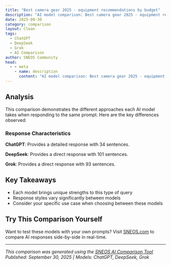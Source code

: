 ```yaml
---
title: "Best camera gear 2025 - equipment recommendations by budget"
description: "AI model comparison: Best camera gear 2025 - equipment recommendations by budget..."
date: 2025-09-30
category: comparison
layout: Clean
tags:
  - ChatGPT
  - DeepSeek
  - Grok
  - AI Comparison
author: SNEOS Community
head:
  - - meta
    - name: description
      content: "AI model comparison: Best camera gear 2025 - equipment recommendations by budget..."
---
```


<ChatComparison
  title="Best camera gear 2025 - equipment recommendations by budget"
  prompt="Best camera gear 2025 - equipment recommendations by budget"
  :responses='{
    "ChatGPT": "Certainly! Here\u2019s a detailed guide to some of the best camera gear you can get in 2025, categorized by budget. This includes cameras, lenses, and essential accessories for different use cases like photography, videography, and hybrid shooting.\n\n---\n\n## Best Camera Gear 2025: Recommendations by Budget\n\n### Budget Tier 1: Entry-Level (Under $1000)\n\n**Ideal for beginners, casual photography, and basic video needs.**\n\n#### Cameras:\n- **Sony Alpha a6100**  \n  - APS-C mirrorless  \n  - Great autofocus, 24.2MP sensor  \n  - 4K video at 30fps  \n  - Compact and lightweight\n\n- **Canon EOS Rebel T8 / 850D**  \n  - APS-C DSLR  \n  - 24MP sensor  \n  - Good image quality and user-friendly interface  \n  - Full HD 60fps video\n\n- **Fujifilm X-T200**  \n  - APS-C mirrorless  \n  - 24.2MP sensor with great color science  \n  - 4K video (limited 30fps), excellent for stills\n\n#### Lenses:\n- Kit lens (usually 16-50mm or 18-55mm) included  \n- Additional prime:  \n  - Canon EF 50mm f/1.8 STM (~$125)  \n  - Sony 50mm f/1.8 (~$250)  \n  - Fujifilm XC 35mm f/2 (~$150)\n\n#### Accessories:\n- SD Card (UHS-I, 64GB or higher)  \n- Tripod (basic, under $50)  \n- Extra battery  \n\n---\n\n### Budget Tier 2: Mid-Range ($1000 - $2500)\n\n**For enthusiasts, semi-professionals, and hybrid shooters.**\n\n#### Cameras:\n- **Sony a6400 / a6600**  \n  - APS-C mirrorless  \n  - Excellent autofocus and 4K video with no crop  \n  - a6600 has in-body image stabilization (IBIS)\n\n- **Canon EOS R10**  \n  - APS-C mirrorless  \n  - 24MP sensor, great autofocus  \n  - 4K 60fps video capability, great for hybrid  \n  - Dual Pixel CMOS AF\n\n- **Fujifilm X-S10**  \n  - APS-C mirrorless  \n  - 26MP sensor  \n  - IBIS, 4K 30fps\n\n- **Nikon Z50**  \n  - APS-C mirrorless  \n  - 20MP, good build quality  \n  - 4K video\n\n#### Lenses:\n- Standard Zoom:  \n  - Sony 16-55mm f/2.8 (excellent but expensive)  \n  - Canon RF-S 18-150mm f/3.5-6.3 IS STM (versatile zoom)  \n  - Fujifilm 18-55mm f/2.8-4 (sharp lens)\n- Prime lenses for low-light and portraiture:  \n  - Sigma 30mm f/1.4 DC DN (for Sony, Canon, Fujifilm)  \n  - Canon RF 50mm f/1.8 STM  \n  - Fujifilm 35mm f/1.4 for sharper portraits\n\n#### Accessories:\n- External microphone (Rode VideoMic NTG or similar)  \n- ND filter (variable) for videography  \n- Sturdy tripod (Manfrotto or Peak Design Travel)  \n- Extra batteries and fast charger  \n\n---\n\n### Budget Tier 3: Professional ($2500\u002B)\n\n**For professionals or serious enthusiasts needing top image quality and advanced features.**\n\n#### Cameras:\n- **Sony A7 IV / A7R V**  \n  - Full-frame mirrorless  \n  - 33MP (A7 IV) or 61MP (A7R V)  \n  - Excellent autofocus and 4K 60p video  \n  - IBIS, great dynamic range\n\n- **Canon EOS R6 Mark II**  \n  - Full-frame mirrorless  \n  - 24MP, outstanding autofocus  \n  - 4K 60p 10-bit internal recording  \n  - IBIS and great low-light performance\n\n- **Nikon Z7 III**  \n  - Full-frame mirrorless  \n  - 45.7MP sensor  \n  - 4K 60p video, excellent image quality  \n  - IBIS\n\n- **Fujifilm GFX 50S II**  \n  - Medium format mirrorless  \n  - 51.4MP medium format sensor for ultimate detail  \n  - IBIS, excellent for landscape and studio\n\n#### Lenses:\n- Fast zooms and primes:  \n  - Sony 24-70mm f/2.8 GM  \n  - Canon RF 24-70mm f/2.8L IS USM  \n  - Nikon Z 24-70mm f/2.8 S  \n  - Fujifilm GF 32-64mm f/4 for GFX\n\n- Specialty lenses:  \n  - Sony 85mm f/1.4 GM for portraits  \n  - Canon RF 70-200mm f/2.8L IS USM  \n  - Nikon Z 85mm f/1.8 S\n\n#### Accessories:\n- Professional gimbal stabilizer (DJI Ronin series) for smooth video  \n- External monitor/recorder (Atomos Ninja V\u002B)  \n- Advanced tripod and ball head (e.g., Gitzo system)  \n- High-capacity, fast CFexpress or SD cards  \n- Professional audio gear (wireless mics, audio mixers)  \n\n---\n\n## Additional Recommendations\n\n- **Mirrorless vs DSLR:** Mirrorless cameras dominate the market in 2025 with better video capabilities and compact size. DSLRs are still a good option for some users.\n- **Video Specific Gear:** Look for cameras with 10-bit internal recording, unlimited 4K video, and good heat management.\n- **Lens Investment:** Invest in high-quality primes and zoom lenses as they impact image quality more than the camera body.\n- **Future Proofing:** Choosing a system with a strong lens ecosystem and good support will help in the long run.\n\n---\n\nIf you want, I can help you narrow down gear tailored specifically to your photography style or intended use. Just let me know!",
    "DeepSeek": "Of course! Here is a comprehensive guide to the best camera gear recommendations for 2025, broken down by budget.\n\n**A Quick 2025 Gear Landscape Note:** The biggest trends are the maturation of **AI-powered features** (autofocus, editing), the dominance of **mirrorless systems**, and a strong focus on **hybrid video/photo capabilities** across all price points. Lenses are more important than ever.\n\n---\n\n### **Budget: Under $1,000 (The Entry-Level \u0026 Smartphone\u002B Tier)**\n\nThis is for beginners, content creators on a tight budget, or those wanting a significant upgrade from a smartphone without a huge investment.\n\n**Best All-Rounder Camera:**\n*   **Sony ZV-E10 II:** The successor to the legendary ZV-E10. It\u0027s a vlogging powerhouse with a dedicated background defocus button, a crisp vari-angle screen, and Sony\u0027s excellent real-time autofocus and eye-tracking. It\u0027s purpose-built for video and content creation.\n*   **Canon EOS R100:** The most affordable entry into the Canon RF mirrorless system. It\u0027s incredibly small, light, and has Canon\u0027s reliable Dual Pixel AF. It\u0027s a bit basic in features but produces excellent stills for the price.\n\n**Best \u0022Do-It-All\u0022 Lens:**\n*   **Kit Lens (e.g., 16-50mm f/3.5-5.6):** Don\u0027t scoff! They\u0027re small, cover a useful range, and are included in most kits. A great starting point.\n*   **Sigma 18-50mm f/2.8 DC DN (for Sony E-mount \u0026 Fujifilm X-Mount):** This is the upgrade. A constant f/2.8 aperture gives you much better low-light performance and background blur than a kit lens, all in a tiny package.\n\n**Smartphone Alternative:**\n*   **Your Phone \u002B Moment Lenses \u0026 App:** For iPhone and high-end Android users, a good smartphone with add-on lenses from **Moment** or **Sirui** and a pro camera app can be a surprisingly powerful and portable option.\n\n**Essential Accessories:**\n*   **SD Card:** SanDisk Extreme Pro or Sony TOUGH series.\n*   **Tripod:** A compact, lightweight tripod like the Manfrotto PIXI Mini.\n*   **Audio:** Rode VideoMicro \u2013 a huge jump in audio quality for a small price.\n\n---\n\n### **Budget: $1,000 - $2,500 (The Enthusiast \u0026 Prosumer Tier)**\n\nThis is the sweet spot for serious hobbyists, advanced amateurs, and indie creators. You\u0027re investing in a system, not just a camera.\n\n**Best Hybrid Photo/Video Camera:**\n*   **Fujifilm X-S20:** A powerhouse for its price. It has incredible video specs (6.2K 30p, 4K 60p), Fuji\u0027s fantastic film simulations, and great battery life. The still image quality from the X-Trans sensor is beloved by photographers.\n*   **Sony A7 IV:** The undisputed king of the \u0022all-rounder\u0022 full-frame camera. It has a 33MP sensor for high-resolution photos, 4K 60p 10-bit video, and arguably the best autofocus on the market. It does everything well.\n\n**Best for Photography Purists:**\n*   **Nikon Zf:** A modern digital camera with classic, tactile controls. It features a superb 24MP full-frame sensor from the flagship Z8/Z9, meaning its image quality and autofocus are top-tier. It\u0027s a joy to shoot with and a head-turner.\n*   **Fujifilm X-T5:** The quintessential Fuji for photographers. 40MP APS-C sensor, classic dials, weather sealing, and stunning JPEGs straight out of camera.\n\n**Best Lenses to Pair:**\n*   **Standard Zoom:** Tamron 28-75mm f/2.8 G2 (for Sony E) or Sigma 24-70mm f/2.8 DG DN Art. The workhorse for most situations.\n*   **Prime Lens:** Sony FE 35mm f/1.8, Canon RF 35mm f/1.8 IS STM, or Fujifilm 33mm f/1.4 R LM WR. A fast, sharp prime for low light and portraits.\n*   **Travel Zoom:** Tamron 28-200mm f/2.8-5.6 Di III RXD. An incredibly versatile all-in-one travel lens.\n\n**Essential Accessories:**\n*   **Gimbal:** DJI RS 3 Mini or Zhiyun Weebill 3E for silky smooth video.\n*   **Lighting:** A small, powerful LED like the Aputure Amaran 100x / 200x S.\n*   **Audio Upgrade:** Rode Wireless GO II or DJI Mic (2-Person Kit) for professional wireless audio.\n\n---\n\n### **Budget: $2,500 - $5,000 (The Semi-Pro \u0026 Advanced Creator Tier)**\n\nThis is for working professionals and those for whom photography/videography is a primary income source or a deep passion.\n\n**Best Hybrid Powerhouse:**\n*   **Panasonic Lumix S5 II / S5 IIX:** The S5 IIX, in particular, is a video monster. It features phase-detect autofocus (fixing Panasonic\u0027s one weakness), internal ProRes recording, and real-time LUT support. An incredible value for its video capabilities.\n*   **Canon EOS R6 Mark II:** A speed demon. Fantastic for event, wedding, and sports photographers with its 40fps electronic shutter and advanced subject tracking. Its video features are also very strong.\n\n**Best for High-Resolution Photography:**\n*   **Sony A7R V:** The 61MP sensor is breathtaking for landscape, studio, and commercial work. Its new AI-powered autofocus can recognize human poses, animals, birds, cars, and insects with scary accuracy.\n\n**Best Lenses to Build a System:**\n*   **The Holy Trinity (Full-Frame):** A set of f/2.8 zooms covering wide to telephoto (e.g., 16-35mm, 24-70mm, 70-200mm). Look at Sigma Art, Tamron, or the camera brand\u0027s own versions.\n*   **Specialty Primes:** A fast 85mm f/1.4 for portraits (Sigma 85mm DG DN Art) or a wide-angle like the Sony 14mm f/1.8 GM for astrophotography.\n\n**Essential Accessories:**\n*   **Professional Audio:** Deity S-Mic 2 shotgun mic or Rode NTG5.\n*   **Power:** A V-Mount or Gold-Mount battery solution for all-day shoots.\n*   **Storage:** High-speed CFexpress Type A or B cards and a robust SSD for editing (like the Samsung T7 Shield).\n\n---\n\n### **Budget: $5,000\u002B (The Professional \u0026 No-Compromise Tier)**\n\nThis is for those who demand the absolute best performance and reliability for commercial, studio, or high-end documentary work.\n\n**Best All-Around Flagship:**\n*   **Sony A1:** A true \u0022do-everything\u0022 camera. 50MP stills at 30fps with no blackout, 8K 30p video, and a robust build. It\u0027s the camera that can handle any assignment you throw at it.\n*   **Nikon Z8:** Essentially a Z9 in a smaller, more affordable body. A revolutionary hybrid camera with a stacked 45MP sensor, 8K 60p video, and incredible subject detection. A phenomenal tool for both photographers and videographers.\n\n**Best for Cinema \u0026 Filmmaking:**\n*   **Canon EOS R5 C:** An EOS R5 with a built-in fan and professional cinema features like RAW internal recording. It seamlessly switches between a photo camera and a true cinema camera.\n*   **Blackmagic Pocket Cinema Camera 6K Pro:** Unbeatable image quality and color science for the price, but requires more accessories (batteries, storage) to be usable. It\u0027s a pure filmmaker\u0027s tool.\n\n**Best Lenses (The Cream of the Crop):**\n*   **Camera Maker\u0027s Top Glass:** Sony G Master, Canon L-series, Nikon S-line. Lenses like the Sony 24-70mm f/2.8 GM II, Canon RF 28-70mm f/2L, or Nikon Z 58mm f/0.95 S Noct.\n*   **Cine Lenses:** If you\u0027re serious about video, invest in a set of manual cine lenses from brands like **Sirui**, **DZOFilm**, or **Zeiss** for smooth focus pulling and a parfocal design.\n\n**Essential Accessories:**\n*   **Full Support Rig:** Cage, follow focus, external monitor (like a PortKeys or Atomos), and matte box.\n*   **Lighting Kit:** Aputure 600x Pro with a light dome modifier for studio-quality light.\n*   **Drone:** DJI Air 3 or DJI Mavic 3 Pro for adding aerial shots to your repertoire.\n\n### **Final Pro-Tips for 2025:**\n\n1.  **Invest in Lenses:** Camera bodies come and go, but great lenses last for decades. Build your system around your lens needs.\n2.  **Rent Before You Buy:** Especially in the higher budgets, rent the gear for a weekend to see if it fits your workflow.\n3.  **Future-Proof with Glass:** If you think you",
    "Grok": "As of 2025, camera gear continues to evolve with advancements in sensor technology, autofocus systems, video capabilities, and computational photography. Below, I\u2019ve curated a list of the best camera equipment recommendations across different budget ranges\u2014entry-level (under $1,000), mid-range ($1,000\u2013$2,500), and professional ($2,500\u002B). These suggestions are based on trends up to late 2023, projected innovations, and the needs of photographers and videographers. Prices are approximate and may vary by region or retailer. I\u2019ve also included lenses and accessories for a complete setup.\n\n---\n\n### **Entry-Level (Under $1,000)**\nFor beginners or hobbyists looking for versatile gear to learn photography/videography.\n\n**Camera Body: Canon EOS R100 ($600 with kit lens)**\n- **Why?** Canon\u2019s entry into the mirrorless space with the R100 offers a compact, lightweight body, a 24.1MP APS-C sensor, and 4K video (cropped). It\u2019s user-friendly with excellent autofocus via Dual Pixel AF.\n- **Alternative:** Nikon Z30 ($700 with kit lens) \u2013 Great for vloggers with a flip-out screen and uncropped 4K video, plus a 20.9MP APS-C sensor.\n- **Key Features to Look For in 2025 Models:** Improved low-light performance and better kit lens quality.\n\n**Lens (if not with kit): Canon RF-S 18-45mm f/4.5-6.3 IS STM ($300)**\n- **Why?** A lightweight, affordable zoom lens covering wide to short telephoto ranges, perfect for everyday shooting. Stabilization helps with handheld video.\n- **Alternative:** Nikon Z DX 16-50mm f/3.5-6.3 VR ($300) \u2013 Similar range with vibration reduction.\n\n**Accessories:**\n- Tripod: Amazon Basics 60-Inch Lightweight Tripod ($30) \u2013 Sturdy enough for beginners.\n- Memory Card: SanDisk Extreme 128GB SDXC UHS-I ($20) \u2013 Fast read/write speeds for photos and 4K video.\n- Extra Battery: Generic Canon LP-E17 ($25) or Nikon EN-EL25 ($30) \u2013 Essential for long shooting days.\n\n**Total Cost (with Canon setup):** ~$975\n\n---\n\n### **Mid-Range ($1,000\u2013$2,500)**\nFor enthusiasts or semi-professionals needing better performance, durability, and creative control.\n\n**Camera Body: Sony ZV-E10 II ($1,100 with kit lens) or Fujifilm X-S20 ($1,300 with kit lens)**\n- **Sony ZV-E10 II:** Ideal for hybrid shooters (photo \u002B video). Expected to have a 24.2MP APS-C sensor, 4K 60fps with no crop, and advanced autofocus with eye-tracking. Great for vlogging with a fully articulated screen.\n- **Fujifilm X-S20:** Perfect for photographers who love film simulation modes. Offers a 26.1MP APS-C sensor, 6.2K video, and in-body stabilization (IBIS) for handheld shooting.\n- **Why?** Both cameras balance price and performance, with Sony leaning toward video and Fujifilm excelling in color science for stills.\n- **Key Features to Look For in 2025 Models:** Enhanced IBIS and AI-based subject recognition.\n\n**Lens: Sigma 18-50mm f/2.8 DC DN Contemporary ($550)**\n- **Why?** A fast, compact zoom lens available for Sony E-mount or Fujifilm X-mount. The constant f/2.8 aperture is great for low light and background blur.\n- **Alternative:** Fujifilm XF 23mm f/2 R WR ($450) \u2013 A sharp, weather-resistant prime lens (35mm equivalent) for street and portrait photography.\n\n**Accessories:**\n- Tripod: Manfrotto Befree Advanced Aluminum Travel Tripod ($150) \u2013 Lightweight and portable for on-the-go shooting.\n- Memory Card: SanDisk Extreme Pro 128GB SDXC UHS-II ($50) \u2013 Faster speeds for burst shooting and high-res video.\n- External Flash: Godox V1 ($260) \u2013 Versatile round-head flash with TTL and high-speed sync for creative lighting.\n- Extra Battery: Sony NP-FZ100 ($80) or Fujifilm NP-W126S ($70) \u2013 Longer-lasting power.\n\n**Total Cost (with Sony setup):** ~$2,200\n\n---\n\n### **Professional ($2,500\u002B)**\nFor pros or serious creators needing top-tier gear for commercial work, weddings, wildlife, or cinema.\n\n**Camera Body: Sony A7 V ($3,500 body only) or Canon EOS R6 Mark III ($3,300 body only)**\n- **Sony A7 V:** Anticipated to feature a 33MP full-frame sensor, 8K 30fps video, and cutting-edge AI autofocus. Perfect for high-resolution stills and video production.\n- **Canon EOS R6 Mark III:** Expected to offer a 24.2MP full-frame sensor, improved 4K 120fps with oversampling, and robust weather sealing. Canon\u2019s color science and Dual Pixel AF make it a favorite for weddings and events.\n- **Why?** Both are workhorses with exceptional dynamic range, video specs, and lens ecosystems. Sony edges out for resolution; Canon for usability.\n- **Key Features to Look For in 2025 Models:** Faster stacked sensors and better heat management for video.\n\n**Lens: Sony FE 24-70mm f/2.8 GM II ($2,300) or Canon RF 24-70mm f/2.8L IS USM ($2,400)**\n- **Why?** These are pro-grade standard zooms with constant f/2.8 apertures, weather sealing, and top-tier optical quality for versatile shooting (portraits, events, landscapes).\n- **Alternative (Prime Lens):** Sony FE 50mm f/1.2 GM ($2,000) or Canon RF 50mm f/1.2L USM ($2,300) \u2013 Ultra-wide apertures for stunning bokeh and low-light performance.\n\n**Accessories:**\n- Tripod: Gitzo Systematic GT3532LS Carbon Fiber Tripod ($900) \u2013 Rock-solid stability for heavy setups.\n- Memory Card: CFexpress Type A 160GB (Sony) ($400) or Type B (Canon) ($300) \u2013 Essential for 8K video and high-speed burst shooting.\n- External Flash/Lighting: Profoto B10 Plus ($2,200) \u2013 Portable, powerful off-camera flash for studio-quality lighting.\n- Extra Battery: Sony NP-FZ100 ($80) or Canon LP-E6NH ($100) \u2013 Multiple backups for extended shoots.\n- Camera Bag: Peak Design Everyday Backpack 20L ($280) \u2013 Durable, customizable, and stylish for pro gear.\n\n**Total Cost (with Sony setup):** ~$9,660 (body, lens, accessories)\n\n---\n\n### **General Tips for 2025 Camera Gear Shopping**\n1. **Future-Proofing:** Look for cameras with USB-C ports for faster data transfer, Wi-Fi 6 for seamless connectivity, and AI-driven features like subject detection.\n2. **Video Needs:** If video is a priority, prioritize uncropped 4K/8K, high frame rates (60fps\u002B), and log profiles for color grading.\n3. **Lens Investment:** Lenses retain value longer than camera bodies\u2014spend more on quality glass if possible.\n4. **Used Market:** Consider buying previous-generation pro gear (e.g., Sony A7 IV or Canon R6 Mark II) for significant savings as new models launch in 2025.\n5. **Software/Bundles:** Check for manufacturer discounts or bundles with accessories during major sales (Black Friday, holiday season).\n\n---\n\n### **Specialized Recommendations**\n- **Wildlife Photography:** Nikon Z8 ($4,000) \u002B Nikon Z 100-400mm f/4.5-5.6 VR S ($2,700) \u2013 Fast burst rates and long reach for tracking animals.\n- **Vlogging/Content Creation:** Sony ZV-1 Mark II ($900) \u2013 Compact, all-in-one solution with a built-in lens and mic input.\n- **Cinema:** Blackmagic Design Pocket Cinema Camera 6K Pro ($2,500) \u2013 Raw video recording and cinema-grade output for filmmakers on a budget.\n\n---\n\nThese recommendations cater to a range of skill levels and creative goals. If you have a specific genre (e.g., street, sports, or astrophotography) or ecosystem preference (Canon, Sony, etc.), let me know, and I can refine the suggestions further! Also, keep an eye on CES 2025 and other trade shows for announcements of cutting-edge gear. What\u2019s your primary use case, and do you have a preferred brand or budget in mind?"
  }'
  published-date="22:46"
/>

## Analysis

This comparison demonstrates the different approaches each AI model takes when responding to the same prompt. Here are the key differences observed:

### Response Characteristics

**ChatGPT**: Provides a detailed response with 34 sentences. 

**DeepSeek**: Provides a direct response with 101 sentences. 

**Grok**: Provides a direct response with 93 sentences. 

## Key Takeaways

- Each model brings unique strengths to this type of query
- Response styles vary significantly between models
- Consider your specific use case when choosing between these models

## Try This Comparison Yourself

Want to test these models with your own prompts? Visit [SNEOS.com](https://sneos.com) to compare AI responses side-by-side in real-time.

---

*This comparison was generated using the [SNEOS AI Comparison Tool](https://sneos.com)*
*Published: September 30, 2025 | Models: ChatGPT, DeepSeek, Grok*
